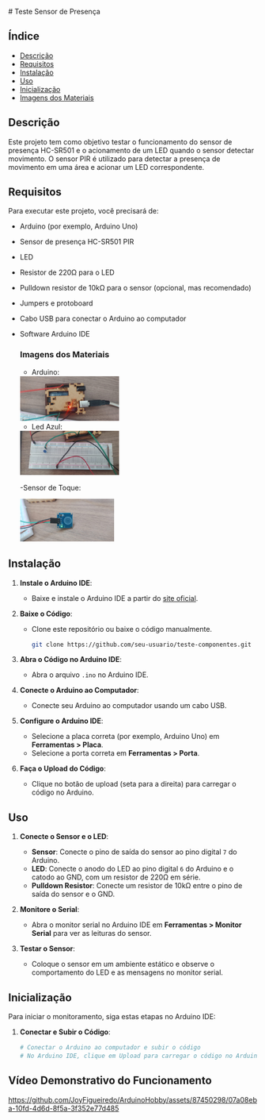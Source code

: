 ﻿﻿# Teste Sensor de Presença

## Índice
- [Descrição](#descrição)
- [Requisitos](#requisitos)
- [Instalação](#instalação)
- [Uso](#uso)
- [Inicialização](#inicialização)
- [Imagens dos Materiais](#imagens-dos-materiais)

## Descrição

Este projeto tem como objetivo testar o funcionamento do sensor de presença HC-SR501 e o acionamento de um LED quando o sensor detectar movimento. O sensor PIR é utilizado para detectar a presença de movimento em uma área e acionar um LED correspondente.

## Requisitos

Para executar este projeto, você precisará de:

- Arduino (por exemplo, Arduino Uno)
- Sensor de presença HC-SR501 PIR
- LED
- Resistor de 220Ω para o LED
- Pulldown resistor de 10kΩ para o sensor (opcional, mas recomendado)
- Jumpers e protoboard
- Cabo USB para conectar o Arduino ao computador
- Software Arduino IDE

   ### Imagens dos Materiais

   - Arduino: 
   <img src="imagensEvideos/Arduino.jpg" alt="Arduino Uno" width="200">

   - Led Azul:
   <img src="imagensEvideos/Led.jpg" alt="Led Azul" width="200">

   -Sensor de Toque: 

   <img src="imagensEvideos/sensorTouch.jpg" alt="Sensor de Toque" width="190">
   

## Instalação

1. **Instale o Arduino IDE**:
   - Baixe e instale o Arduino IDE a partir do [site oficial](https://www.arduino.cc/en/software).

2. **Baixe o Código**:
   - Clone este repositório ou baixe o código manualmente.
     ```bash
     git clone https://github.com/seu-usuario/teste-componentes.git
     ```

3. **Abra o Código no Arduino IDE**:
   - Abra o arquivo `.ino` no Arduino IDE.

4. **Conecte o Arduino ao Computador**:
   - Conecte seu Arduino ao computador usando um cabo USB.

5. **Configure o Arduino IDE**:
   - Selecione a placa correta (por exemplo, Arduino Uno) em **Ferramentas > Placa**.
   - Selecione a porta correta em **Ferramentas > Porta**.

6. **Faça o Upload do Código**:
   - Clique no botão de upload (seta para a direita) para carregar o código no Arduino.

## Uso

1. **Conecte o Sensor e o LED**:
   - **Sensor**: Conecte o pino de saída do sensor ao pino digital `7` do Arduino.
   - **LED**: Conecte o anodo do LED ao pino digital `6` do Arduino e o catodo ao GND, com um resistor de 220Ω em série.
   - **Pulldown Resistor**: Conecte um resistor de 10kΩ entre o pino de saída do sensor e o GND.

2. **Monitore o Serial**:
   - Abra o monitor serial no Arduino IDE em **Ferramentas > Monitor Serial** para ver as leituras do sensor.

3. **Testar o Sensor**:
   - Coloque o sensor em um ambiente estático e observe o comportamento do LED e as mensagens no monitor serial.

## Inicialização

Para iniciar o monitoramento, siga estas etapas no Arduino IDE:

1. **Conectar e Subir o Código**:
   ```bash
   # Conectar o Arduino ao computador e subir o código
   # No Arduino IDE, clique em Upload para carregar o código no Arduino.

## Vídeo Demonstrativo do Funcionamento

https://github.com/JoyFigueiredo/ArduinoHobby/assets/87450298/07a08eba-10fd-4d6d-8f5a-3f352e77d485


